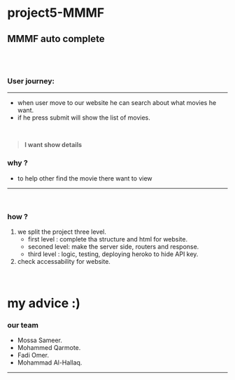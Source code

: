 # project5-MMMF
## MMMF auto complete

<br/>

<br/>

### User journey:
<hr/>

* when user move to our website he can search about what movies he want.
* if he press submit will show the list of movies.

<br/>


>  **I want show details** 


### why ?
* to help other find the movie there want to view
<hr/>

<br/> 

 

### how ?

1. we split the project three level. 
   * first level  : complete tha structure and html for website.
   * seconed level: make the server side, routers and response.
   * third level  : logic, testing, deploying heroko to hide API key.
2. check accessability for website.

<br/>

# my advice :)

### our team 
* Mossa Sameer.
* Mohammed Qarmote.
* Fadi Omer.
* Mohammad Al-Hallaq.

<hr/>
